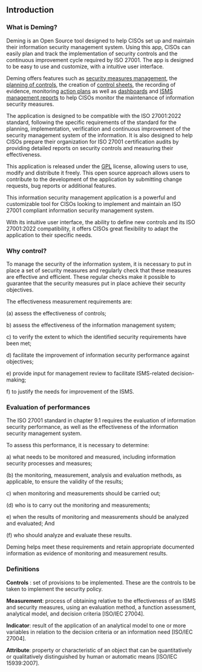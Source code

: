 ## Introduction


### What is Deming?

Deming is an Open Source tool designed to help CISOs set up and maintain their information security management system. Using this app, CISOs can easily plan and track the implementation of security controls and the continuous improvement cycle required by ISO 27001. The app is designed to be easy to use and customize, with a intuitive user interface.


Deming offers features such as [security measures management](/deming/measures/),
the [planning of controls](/deming/plan/), the creation of [control sheets](/deming/controls/#sheet), the recording of evidence,
monitoring [action plans](/deming/actions/) as well as [dashboards](/deming/dashboards/) and
[ISMS management reports](/deming/config/#report) to help CISOs monitor the maintenance of information security measures.


The application is designed to be compatible with the ISO 27001:2022 standard, following the specific requirements of the standard for the planning, implementation, verification and continuous improvement of the security management system of the information.
It is also designed to help CISOs prepare their organization for ISO 27001 certification audits by providing detailed reports on security controls and measuring their effectiveness.


This application is released under the [GPL](https://www.gnu.org/licenses/licenses.en.html) license, allowing users to use, modify and distribute it freely. This open source approach allows users to contribute to the development of the application by submitting change requests, bug reports or additional features.


This information security management application is a powerful and customizable tool for CISOs looking to implement and maintain an ISO 27001 compliant information security management system.


With its intuitive user interface, the ability to define new controls and its ISO 27001:2022 compatibility, it offers CISOs great flexibility to adapt the application to their specific needs.


### Why control?

To manage the security of the information system, it is necessary to put in place a set of security measures and regularly check that these measures are effective and efficient. These regular checks make it possible to guarantee that the security measures put in place achieve their security objectives.

The effectiveness measurement requirements are:

(a) assess the effectiveness of controls;

b) assess the effectiveness of the information management system;

c) to verify the extent to which the identified security requirements have been met;

d) facilitate the improvement of information security performance against objectives;

e) provide input for management review to facilitate ISMS-related decision-making;

f) to justify the needs for improvement of the ISMS.

### Evaluation of performances

The ISO 27001 standard in chapter 9.1 requires the evaluation of information security performance, as well as the effectiveness of the information security management system.

To assess this performance, it is necessary to determine:

a) what needs to be monitored and measured, including information security processes and measures;

(b) the monitoring, measurement, analysis and evaluation methods, as applicable, to ensure the validity of the results;

c) when monitoring and measurements should be carried out;

(d) who is to carry out the monitoring and measurements;

e) when the results of monitoring and measurements should be analyzed and evaluated; And

(f) who should analyze and evaluate these results.

Deming helps meet these requirements and retain appropriate documented information as evidence of monitoring and measurement results.

### Definitions

**Controls** : set of provisions to be implemented. These are the controls to be taken to implement the security policy.

**Measurement**: process of obtaining relative to the effectiveness of an ISMS and security measures, using an evaluation method, 
a function assessment, analytical model, and decision criteria [ISO/IEC 27004].

**Indicator**: result of the application of an analytical model to one or more variables in relation to the decision criteria or 
an information need [ISO/IEC 27004].

**Attribute**: property or characteristic of an object that can be quantitatively or qualitatively distinguished by human or 
automatic means [ISO/IEC 15939:2007].

